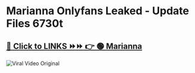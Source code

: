 
 # Marianna Onlyfans Leaked - Update Files 6730t

## <h2><a href="https://clipsfans.com/Marianna&ref=git">🔗 Click to LINKS ⏩⏩ 👉 🟢 Marianna </a></h2>

<a href="https://clipsfans.com/Marianna&ref=git" rel="nofollow" data-target="animated-image.originalLink"><img src="https://i.ibb.co.com/xMMVF88/686577567.gif" alt="Viral Video Original" style="max-width: 100%; display: inline-block;" data-target="animated-image.originalImage"></a>

